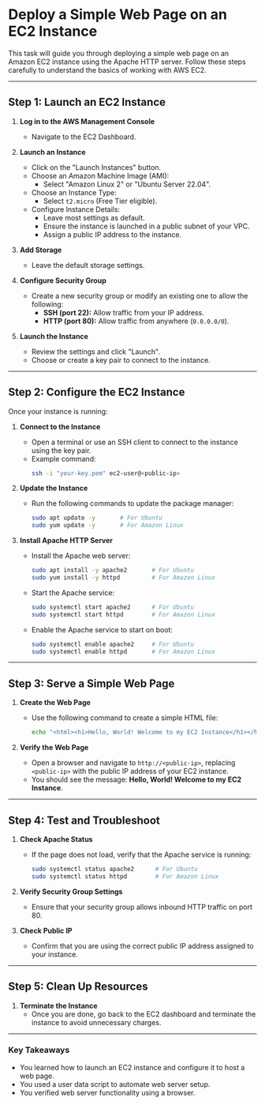 # Deploy a Simple Web Page on an EC2 Instance

This task will guide you through deploying a simple web page on an Amazon EC2 instance using the Apache HTTP server. Follow these steps carefully to understand the basics of working with AWS EC2.

---

## Step 1: Launch an EC2 Instance

1. **Log in to the AWS Management Console**

   - Navigate to the EC2 Dashboard.

2. **Launch an Instance**

   - Click on the "Launch Instances" button.
   - Choose an Amazon Machine Image (AMI):
     - Select "Amazon Linux 2" or "Ubuntu Server 22.04".
   - Choose an Instance Type:
     - Select `t2.micro` (Free Tier eligible).
   - Configure Instance Details:
     - Leave most settings as default.
     - Ensure the instance is launched in a public subnet of your VPC.
     - Assign a public IP address to the instance.

3. **Add Storage**

   - Leave the default storage settings.

4. **Configure Security Group**

   - Create a new security group or modify an existing one to allow the following:
     - **SSH (port 22):** Allow traffic from your IP address.
     - **HTTP (port 80):** Allow traffic from anywhere (`0.0.0.0/0`).

5. **Launch the Instance**

   - Review the settings and click "Launch".
   - Choose or create a key pair to connect to the instance.

---

## Step 2: Configure the EC2 Instance

Once your instance is running:

1. **Connect to the Instance**

   - Open a terminal or use an SSH client to connect to the instance using the key pair.
   - Example command:
     ```bash
     ssh -i "your-key.pem" ec2-user@<public-ip>
     ```

2. **Update the Instance**

   - Run the following commands to update the package manager:
     ```bash
     sudo apt update -y       # For Ubuntu
     sudo yum update -y       # For Amazon Linux
     ```

3. **Install Apache HTTP Server**

   - Install the Apache web server:
     ```bash
     sudo apt install -y apache2       # For Ubuntu
     sudo yum install -y httpd         # For Amazon Linux
     ```
   - Start the Apache service:
     ```bash
     sudo systemctl start apache2      # For Ubuntu
     sudo systemctl start httpd        # For Amazon Linux
     ```
   - Enable the Apache service to start on boot:
     ```bash
     sudo systemctl enable apache2     # For Ubuntu
     sudo systemctl enable httpd       # For Amazon Linux
     ```

---

## Step 3: Serve a Simple Web Page

1. **Create the Web Page**

   - Use the following command to create a simple HTML file:
     ```bash
     echo "<html><h1>Hello, World! Welcome to my EC2 Instance</h1></html>" | sudo tee /var/www/html/index.html
     ```

2. **Verify the Web Page**

   - Open a browser and navigate to `http://<public-ip>`, replacing `<public-ip>` with the public IP address of your EC2 instance.
   - You should see the message: **Hello, World! Welcome to my EC2 Instance**.

---

## Step 4: Test and Troubleshoot

1. **Check Apache Status**

   - If the page does not load, verify that the Apache service is running:
     ```bash
     sudo systemctl status apache2      # For Ubuntu
     sudo systemctl status httpd        # For Amazon Linux
     ```

2. **Verify Security Group Settings**

   - Ensure that your security group allows inbound HTTP traffic on port 80.

3. **Check Public IP**

   - Confirm that you are using the correct public IP address assigned to your instance.

---

## Step 5: Clean Up Resources

1. **Terminate the Instance**
   - Once you are done, go back to the EC2 dashboard and terminate the instance to avoid unnecessary charges.

---

### Key Takeaways

- You learned how to launch an EC2 instance and configure it to host a web page.
- You used a user data script to automate web server setup.
- You verified web server functionality using a browser.
